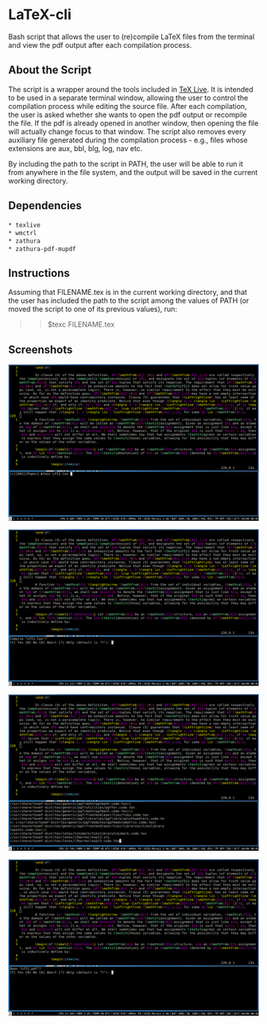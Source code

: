 # LaTeX-cli

Bash script that allows the user to (re)compile LaTeX files from the terminal and view the pdf output after each compilation process. 

## About the Script

The script is a wrapper around the tools included in [TeX Live](https://tug.org/texlive/). It is intended to be used in a separate terminal window, allowing the user to control the compilation process while editing the source file. After each compilation, the user is asked whether she wants to open the pdf output or recompile the file. If the pdf is already opened in another window, then opening the file will actually change focus to that window. The script also removes every auxiliary file generated during the compilation process - e.g., files whose extensions are aux, bbl, blg, log, nav etc.

By including the path to the script in PATH, the user will be able to run it from anywhere in the file system, and the output will be saved in the current working directory.

## Dependencies

	* texlive 
	* wmctrl
	* zathura 
	* zathura-pdf-mupdf 

## Instructions 

Assuming that FILENAME.tex is in the current working directory, and that the user has included the path to the script among the values of PATH (or moved the script to one of its previous values), run:        

>>$texc FILENAME.tex 

## Screenshots

![image_01](/images/image_01.png)

![image_02](/images/image_02.png)

![image_03](/images/image_03.png)

![image_04](/images/image_04.png)
